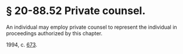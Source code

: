 # § 20-88.52 Private counsel.

<p>An individual may employ private counsel to represent the individual in proceedings authorized by this chapter.</p><p>1994, c. <a href='http://lis.virginia.gov/cgi-bin/legp604.exe?941+ful+CHAP0673'>673</a>.</p>